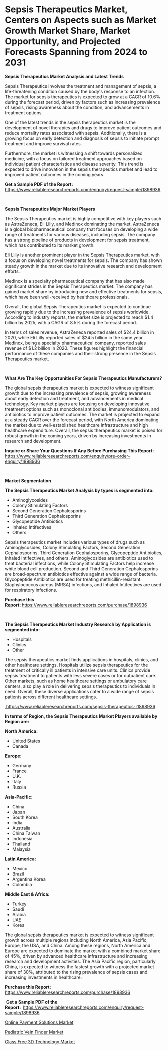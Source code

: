 <p><h1>Sepsis Therapeutics Market, Centers on Aspects such as Market Growth Market Share, Market Opportunity, and Projected Forecasts Spanning from 2024 to 2031</h1></p><p><strong>Sepsis Therapeutics Market Analysis and Latest Trends</strong></p>
<p><p>Sepsis Therapeutics involves the treatment and management of sepsis, a life-threatening condition caused by the body's response to an infection. The market for sepsis therapeutics is expected to grow at a CAGR of 10.6% during the forecast period, driven by factors such as increasing prevalence of sepsis, rising awareness about the condition, and advancements in treatment options.</p><p>One of the latest trends in the sepsis therapeutics market is the development of novel therapies and drugs to improve patient outcomes and reduce mortality rates associated with sepsis. Additionally, there is a growing focus on early detection and diagnosis of sepsis to initiate prompt treatment and improve survival rates.</p><p>Furthermore, the market is witnessing a shift towards personalized medicine, with a focus on tailored treatment approaches based on individual patient characteristics and disease severity. This trend is expected to drive innovation in the sepsis therapeutics market and lead to improved patient outcomes in the coming years.</p></p>
<p><strong>Get a Sample PDF of the Report:&nbsp;</strong> <a href="https://www.reliableresearchreports.com/enquiry/request-sample/1898936">https://www.reliableresearchreports.com/enquiry/request-sample/1898936</a></p>
<p>&nbsp;</p>
<p><strong>Sepsis Therapeutics Major Market Players</strong></p>
<p><p>The Sepsis Therapeutics market is highly competitive with key players such as AstraZeneca, Eli Lilly, and Medinox dominating the market. AstraZeneca is a global biopharmaceutical company that focuses on developing a wide range of treatments for various diseases, including sepsis. The company has a strong pipeline of products in development for sepsis treatment, which has contributed to its market growth.</p><p>Eli Lilly is another prominent player in the Sepsis Therapeutics market, with a focus on developing novel treatments for sepsis. The company has shown steady growth in the market due to its innovative research and development efforts.</p><p>Medinox is a specialty pharmaceutical company that has also made significant strides in the Sepsis Therapeutics market. The company has gained market share by introducing new and effective treatments for sepsis, which have been well-received by healthcare professionals.</p><p>Overall, the global Sepsis Therapeutics market is expected to continue growing rapidly due to the increasing prevalence of sepsis worldwide. According to industry reports, the market size is projected to reach $1.4 billion by 2025, with a CAGR of 8.5% during the forecast period.</p><p>In terms of sales revenue, AstraZeneca reported sales of $24.4 billion in 2020, while Eli Lilly reported sales of $24.5 billion in the same year. Medinox, being a specialty pharmaceutical company, reported sales revenue of $1.2 billion in 2020. These figures highlight the financial performance of these companies and their strong presence in the Sepsis Therapeutics market.</p></p>
<p>&nbsp;</p>
<p><strong>What Are The Key Opportunities For Sepsis Therapeutics Manufacturers?</strong></p>
<p><p>The global sepsis therapeutics market is expected to witness significant growth due to the increasing prevalence of sepsis, growing awareness about early detection and treatment, and advancements in medical technology. Key market players are focusing on developing innovative treatment options such as monoclonal antibodies, immunomodulators, and antibiotics to improve patient outcomes. The market is projected to expand at a steady CAGR over the forecast period, with North America dominating the market due to well-established healthcare infrastructure and high healthcare expenditure. Overall, the sepsis therapeutics market is poised for robust growth in the coming years, driven by increasing investments in research and development.</p></p>
<p><strong>Inquire or Share Your Questions If Any Before Purchasing This Report:</strong> <a href="https://www.reliableresearchreports.com/enquiry/pre-order-enquiry/1898936">https://www.reliableresearchreports.com/enquiry/pre-order-enquiry/1898936</a></p>
<p>&nbsp;</p>
<p><strong>Market Segmentation</strong></p>
<p><strong>The Sepsis Therapeutics Market Analysis by types is segmented into:</strong></p>
<p><ul><li>Aminoglycosides</li><li>Colony Stimulating Factors</li><li>Second Generation Cephalosporins</li><li>Third Generation Cephalosporins</li><li>Glycopeptide Antibiotics</li><li>Inhaled Intifectives</li><li>Others</li></ul></p>
<p><p>Sepsis therapeutics market includes various types of drugs such as Aminoglycosides, Colony Stimulating Factors, Second Generation Cephalosporins, Third Generation Cephalosporins, Glycopeptide Antibiotics, Inhaled Intifectives, and others. Aminoglycosides are antibiotics used to treat bacterial infections, while Colony Stimulating Factors help increase white blood cell production. Second and Third Generation Cephalosporins are broad-spectrum antibiotics effective against a wide range of bacteria. Glycopeptide Antibiotics are used for treating methicillin-resistant Staphylococcus aureus (MRSA) infections, and Inhaled Intifectives are used for respiratory infections.</p></p>
<p><strong>Purchase this Report:&nbsp;</strong><a href="https://www.reliableresearchreports.com/purchase/1898936">https://www.reliableresearchreports.com/purchase/1898936</a></p>
<p>&nbsp;</p>
<p><strong>The Sepsis Therapeutics Market Industry Research by Application is segmented into:</strong></p>
<p><ul><li>Hospitals</li><li>Clinics</li><li>Other</li></ul></p>
<p><p>The sepsis therapeutics market finds applications in hospitals, clinics, and other healthcare settings. Hospitals utilize sepsis therapeutics for the treatment of critically ill patients in intensive care units. Clinics provide sepsis treatment to patients with less severe cases or for outpatient care. Other markets, such as home healthcare settings or ambulatory care centers, also play a role in delivering sepsis therapeutics to individuals in need. Overall, these diverse applications cater to a wide range of sepsis patients across different healthcare settings.</p></p>
<p><a href="https://www.reliableresearchreports.com/sepsis-therapeutics-r1898936">&nbsp;https://www.reliableresearchreports.com/sepsis-therapeutics-r1898936</a></p>
<p><strong>In terms of Region, the Sepsis Therapeutics Market Players available by Region are:</strong></p>
<p>
    <p> <strong> North America: </strong>
        <ul>
            <li>United States</li>
            <li>Canada</li>
        </ul>
        </p> 
    <p> <strong> Europe: </strong>
        <ul>
            <li>Germany</li>
            <li>France</li>
            <li>U.K.</li>
            <li>Italy</li>
            <li>Russia</li>
        </ul>
        </p> 
    <p> <strong> Asia-Pacific: </strong>
        <ul>
            <li>China</li>
            <li>Japan</li>
            <li>South Korea</li>
            <li>India</li>
            <li>Australia</li>
            <li>China Taiwan</li>
            <li>Indonesia</li>
            <li>Thailand</li>
            <li>Malaysia</li>
        </ul>
        </p> 
    <p> <strong> Latin America: </strong>
        <ul>
            <li>Mexico</li>
            <li>Brazil</li>
            <li>Argentina Korea</li>
            <li>Colombia</li>
        </ul>
        </p> 
    <p> <strong> Middle East & Africa: </strong>
        <ul>
            <li>Turkey</li>
            <li>Saudi</li>
            <li>Arabia</li>
            <li>UAE</li>
            <li>Korea</li>
        </ul>
    </p>
    </p>
<p><p>The global sepsis therapeutics market is expected to witness significant growth across multiple regions including North America, Asia Pacific, Europe, the USA, and China. Among these regions, North America and Europe are expected to dominate the market with a combined market share of 45%, driven by advanced healthcare infrastructure and increasing research and development activities. The Asia Pacific region, particularly China, is expected to witness the fastest growth with a projected market share of 30%, attributed to the rising prevalence of sepsis cases and increasing investments in healthcare.</p></p>
<p><strong>Purchase this Report: </strong><a href="https://www.reliableresearchreports.com/purchase/1898936">https://www.reliableresearchreports.com/purchase/1898936</a></p>
<p>&nbsp;<strong>Get a Sample PDF of the Report:&nbsp;&nbsp;</strong><a href="https://www.reliableresearchreports.com/enquiry/request-sample/1898936">https://www.reliableresearchreports.com/enquiry/request-sample/1898936</a></p>
<p><strong></strong></p>
<p><p><a href="https://github.com/BryceTownsendr/Market-Research-Report-List-5/blob/main/online-payment-solutions-market.md">Online Payment Solutions Market</a></p><p><a href="https://view.publitas.com/reportprime-1/pediatric-vein-finder-market-global-market-share-and-ranking-overall-sales-and-demand-forecast-2024-2031/">Pediatric Vein Finder Market</a></p><p><a href="https://github.com/mahnoor2003/Market-Research-Report-List-5/blob/main/glass-free-3d-technology-market.md">Glass Free 3D Technology Market</a></p></p>